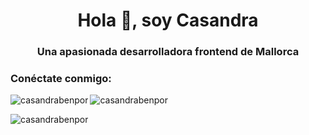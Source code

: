 <h1 align="center">Hola 👋, soy Casandra</h1>
<h3 align="center">Una apasionada desarrolladora frontend de Mallorca</h3>



<h3 align="left">Conéctate conmigo:</h3>
<p align="left">




<p><img align="left" src="https://github-readme-stats.vercel.app/api/top-langs?username=casandrabenpor&show_icons=true&locale=en&layout=compact" alt="casandrabenpor" /> </p>

<p> <img align="center" src="https://github-readme-stats.vercel.app/api?username=casandrabenpor&show_icons=true&locale=en" alt="casandrabenpor" /> </p>

<p><img align="center" src="https://github-readme-streak-stats.herokuapp.com/?user=casandrabenpor&" alt="casandrabenpor" /></p>
